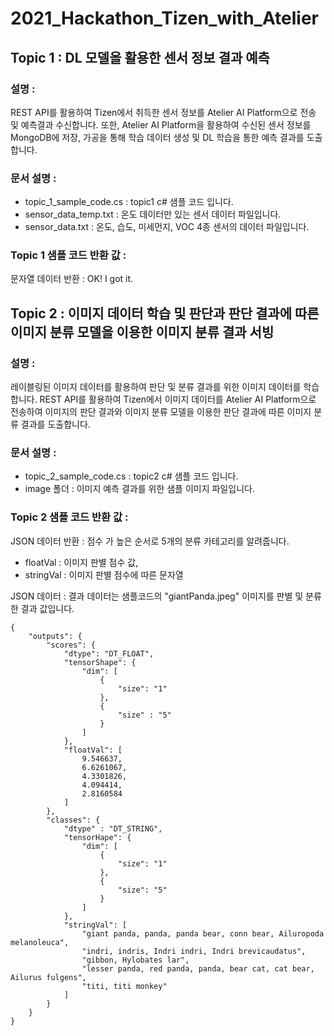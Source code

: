 # 2021_Hackathon_Tizen_with_Atelier

## Topic 1 : DL 모델을 활용한 센서 정보 결과 예측

### 설명 :
REST API를 활용하여 Tizen에서 취득한 센서 정보를 Atelier AI Platform으로 전송 및 예측결과 수신합니다.
또한, Atelier AI Platform을 활용하여 수신된 센서 정보를 MongoDB에 저장, 가공을 통해 학습 데이터 생성 및 DL 학습을 통한 예측 결과를 도출합니다.

### 문서 설명 :

- topic_1_sample_code.cs : topic1 c# 샘플 코드 입니다.
- sensor_data_temp.txt : 온도 데이터만 있는 센서 데이터 파일입니다.
- sensor_data.txt : 온도, 습도, 미세먼지, VOC 4종 센서의 데이터 파일입니다.

### Topic 1 샘플 코드 반환 값 :

문자열 데이터 반환 : OK! I got it. 


## Topic 2 : 이미지 데이터 학습 및 판단과 판단 결과에 따른 이미지 분류 모델을 이용한 이미지 분류 결과 서빙

### 설명 : 
레이블링된 이미지 데이터를 활용하여 판단 및 분류 결과를 위한 이미지 데이터를 학습합니다.
REST API를 활용하여 Tizen에서 이미지 데이터를 Atelier AI Platform으로 전송하여 이미지의 판단 결과와 이미지 분류 모델을 이용한 판단 결과에 따른 이미지 분류 결과를 도출합니다.

### 문서 설명 :

- topic_2_sample_code.cs : topic2 c# 샘플 코드 입니다.
- image 폴더 : 이미지 예측 결과를 위한 샘플 이미지 파일입니다.

### Topic 2 샘플 코드 반환 값 :

JSON 데이터 반환 : 점수 가 높은 순서로 5개의 분류 카테고리를 알려줍니다.

- floatVal : 이미지 판별 점수 값, 
- stringVal : 이미지 판별 점수에 따른 문자열

JSON 데이터 : 결과 데이터는 샘플코드의 "giantPanda.jpeg" 이미지를 판별 및 분류한 결과 값입니다.

```
{
    "outputs": {
        "scores": {
            "dtype": "DT_FLOAT",
            "tensorShape": {
                "dim": [
                    {
                        "size": "1"
                    },
                    {
                        "size" : "5"
                    }
                ]
            },
            "floatVal": [
                9.546637,
                6.6261067,
                4.3301826,
                4.094414,
                2.8160584
            ]
        },
        "classes": {
            "dtype" : "DT_STRING",
            "tensorHape": {
                "dim": [
                    {
                        "size": "1"
                    },
                    {
                        "size": "5"
                    }
                ]
            },
            "stringVal": [
                "giant panda, panda, panda bear, conn bear, Ailuropoda melanoleuca",
                "indri, indris, Indri indri, Indri brevicaudatus",
                "gibbon, Hylobates lar",
                "lesser panda, red panda, panda, bear cat, cat bear, Ailurus fulgens",
                "titi, titi monkey"
            ]
        }
    }
}
```
